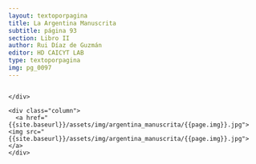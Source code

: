 ```yaml
---
layout: textoporpagina
title: La Argentina Manuscrita
subtitle: página 93
section: Libro II
author: Rui Díaz de Guzmán
editor: HD CAICYT LAB
type: textoporpagina
img: pg_0097
---
```


<div class="row">
    <div class="column">


    </div>

    <div class="column">
      <a href="{{site.baseurl}}/assets/img/argentina_manuscrita/{{page.img}}.jpg"><img src="{{site.baseurl}}/assets/img/argentina_manuscrita/{{page.img}}.jpg"></a>
    </div>
</div>